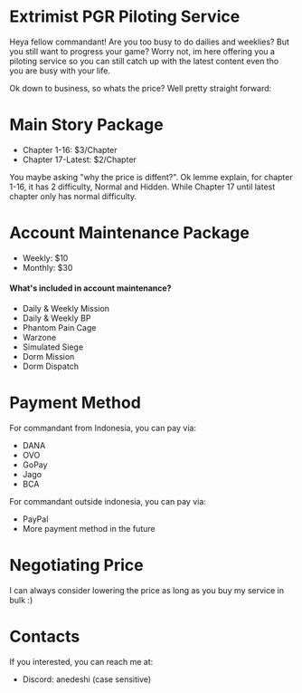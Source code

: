 # Extrimist PGR Piloting Service

Heya fellow commandant! Are you too busy to do dailies and weeklies? But you still want to progress your game? Worry not, im here offering you a piloting service so you can still catch up with the latest content even tho you are busy with your life.

Ok down to business, so whats the price? Well pretty straight forward:

# Main Story Package
- Chapter 1-16: $3/Chapter
- Chapter 17-Latest: $2/Chapter

You maybe asking "why the price is diffent?". Ok lemme explain, for chapter 1-16, it has 2 difficulty, Normal and Hidden. While Chapter 17 until latest chapter only has normal difficulty.

# Account Maintenance Package
- Weekly: $10
- Monthly: $30

#### What's included in account maintenance?
- Daily & Weekly Mission
- Daily & Weekly BP
- Phantom Pain Cage
- Warzone
- Simulated Siege
- Dorm Mission
- Dorm Dispatch

# Payment Method
For commandant from Indonesia, you can pay via:
- DANA
- OVO
- GoPay
- Jago
- BCA

For commandant outside indonesia, you can pay via:
- PayPal
- More payment method in the future

# Negotiating Price
I can always consider lowering the price as long as you buy my service in bulk :)

# Contacts
If you interested, you can reach me at:
- Discord: anedeshi (case sensitive)
